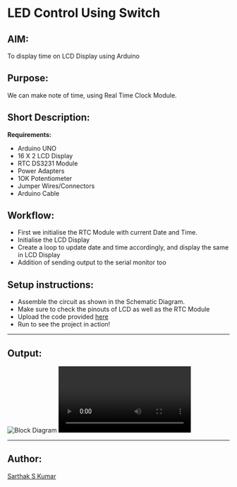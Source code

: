 # LED Control Using Switch

## AIM:

To display time on LCD Display using Arduino

## Purpose:

We can make note of time, using Real Time Clock Module.

## Short Description:

**Requirements:**

- Arduino UNO
- 16 X 2 LCD Display
- RTC DS3231 Module
- Power Adapters
- 1OK Potentiometer
- Jumper Wires/Connectors
- Arduino Cable

## Workflow:

- First we initialise the RTC Module with current Date and Time.
- Initialise the LCD Display
- Create a loop to update date and time accordingly, and display the same in LCD Display
- Addition of sending output to the serial monitor too

## Setup instructions:

- Assemble the circuit as shown in the Schematic Diagram.
- Make sure to check the pinouts of LCD as well as the RTC Module
- Upload the code provided [here](https://github.com/SarthakSKumar/IoT-Spot/blob/display_time_on_lcd_using_arduino/Arduino/Display%20Time%20on%20LCD%20using%20Arduino/display_time_on_lcd_using_arduino.ino)
- Run to see the project in action!

---

## Output:

![Block Diagram](https://github.com/SarthakSKumar/IoT-Spot/blob/display_time_on_lcd_using_arduino/Arduino/Display%20Time%20on%20LCD%20using%20Arduino/Images/Block%20Diagram.png)
![Simulation Video](https://github.com/SarthakSKumar/IoT-Spot/blob/display_time_on_lcd_using_arduino/Arduino/Display%20Time%20on%20LCD%20using%20Arduino/Images/Display_Time_on_LCD_using_Arduino.mp4)

---

## Author:

[Sarthak S Kumar](https://github.com/SarthakSKumar)
